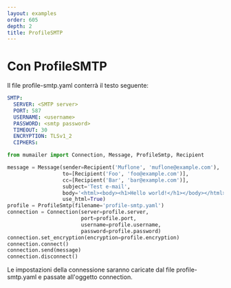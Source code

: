 ```yaml
---
layout: examples
order: 605
depth: 2
title: ProfileSMTP
---
```

# Con ProfileSMTP

Il file profile-smtp.yaml conterrà il testo seguente:
```yaml
SMTP:
  SERVER: <SMTP server>
  PORT: 587
  USERNAME: <username>
  PASSWORD: <smtp password>
  TIMEOUT: 30
  ENCRYPTION: TLSv1_2
  CIPHERS:
```

```python
from mumailer import Connection, Message, ProfileSmtp, Recipient

message = Message(sender=Recipient('Muflone', 'muflone@example.com'),
                  to=[Recipient('Foo', 'foo@example.com')],
                  cc=[Recipient('Bar', 'bar@example.com')],
                  subject='Test e-mail',
                  body='<html><body><h1>Hello world!</h1></body></html>',
                  use_html=True)
profile = ProfileSmtp(filename='profile-smtp.yaml')
connection = Connection(server=profile.server,
                        port=profile.port,
                        username=profile.username,
                        password=profile.password)
connection.set_encryption(encryption=profile.encryption)
connection.connect()
connection.send(message)
connection.disconnect()
```

Le impostazioni della connessione saranno caricate dal file profile-smtp.yaml
e passate all'oggetto connection.
